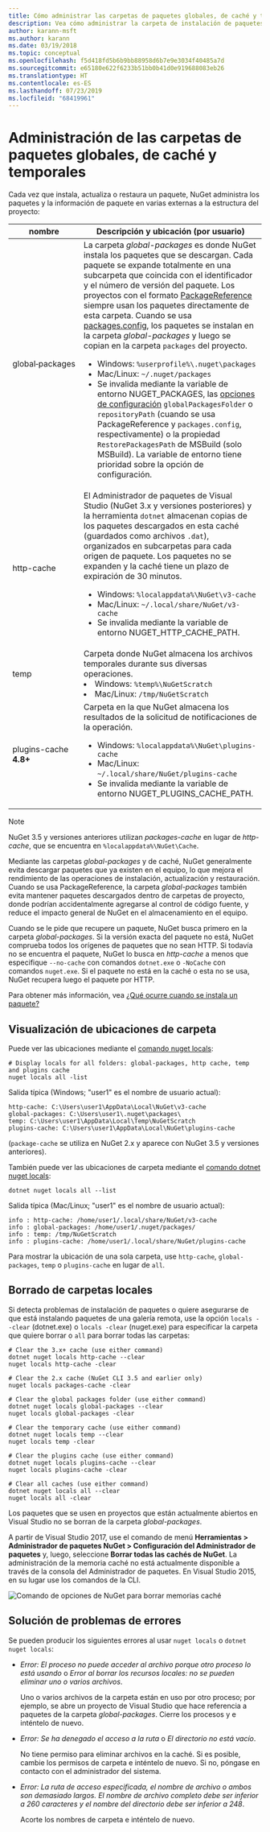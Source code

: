 ```yaml
---
title: Cómo administrar las carpetas de paquetes globales, de caché y temporales en NuGet
description: Vea cómo administrar la carpeta de instalación de paquetes globales, la caché de paquetes y las carpetas temporales que existen en un equipo, que se utilizan al instalar, restaurar y actualizar paquetes.
author: karann-msft
ms.author: karann
ms.date: 03/19/2018
ms.topic: conceptual
ms.openlocfilehash: f5d418fd5b6b9bb88958d6b7e9e3034f40485a7d
ms.sourcegitcommit: e65180e622f6233b51bb0b41d0e919688083eb26
ms.translationtype: HT
ms.contentlocale: es-ES
ms.lasthandoff: 07/23/2019
ms.locfileid: "68419961"
---
```

# <a name="managing-the-global-packages-cache-and-temp-folders"></a>Administración de las carpetas de paquetes globales, de caché y temporales

Cada vez que instala, actualiza o restaura un paquete, NuGet administra los paquetes y la información de paquete en varias externas a la estructura del proyecto:

| nombre | Descripción y ubicación (por usuario)|
| --- | --- |
| global‑packages | La carpeta *global-packages* es donde NuGet instala los paquetes que se descargan. Cada paquete se expande totalmente en una subcarpeta que coincida con el identificador y el número de versión del paquete. Los proyectos con el formato [PackageReference](package-references-in-project-files.md) siempre usan los paquetes directamente de esta carpeta. Cuando se usa [packages.config](../reference/packages-config.md), los paquetes se instalan en la carpeta *global-packages* y luego se copian en la carpeta `packages` del proyecto.<br/><ul><li>Windows: `%userprofile%\.nuget\packages`</li><li>Mac/Linux: `~/.nuget/packages`</li><li>Se invalida mediante la variable de entorno NUGET_PACKAGES, las [opciones de configuración](../reference/nuget-config-file.md#config-section) `globalPackagesFolder` o `repositoryPath` (cuando se usa PackageReference y `packages.config`, respectivamente) o la propiedad `RestorePackagesPath` de MSBuild (solo MSBuild). La variable de entorno tiene prioridad sobre la opción de configuración.</li></ul> |
| http-cache | El Administrador de paquetes de Visual Studio (NuGet 3.x y versiones posteriores) y la herramienta `dotnet` almacenan copias de los paquetes descargados en esta caché (guardados como archivos `.dat`), organizados en subcarpetas para cada origen de paquete. Los paquetes no se expanden y la caché tiene un plazo de expiración de 30 minutos.<br/><ul><li>Windows: `%localappdata%\NuGet\v3-cache`</li><li>Mac/Linux: `~/.local/share/NuGet/v3-cache`</li><li>Se invalida mediante la variable de entorno NUGET_HTTP_CACHE_PATH.</li></ul> |
| temp | Carpeta donde NuGet almacena los archivos temporales durante sus diversas operaciones.<br/><li>Windows: `%temp%\NuGetScratch`</li><li>Mac/Linux: `/tmp/NuGetScratch`</li></ul> |
| plugins-cache **4.8+** | Carpeta en la que NuGet almacena los resultados de la solicitud de notificaciones de la operación.<br/><ul><li>Windows: `%localappdata%\NuGet\plugins-cache`</li><li>Mac/Linux: `~/.local/share/NuGet/plugins-cache`</li><li>Se invalida mediante la variable de entorno NUGET_PLUGINS_CACHE_PATH.</li></ul> |

> [!Note]
> NuGet 3.5 y versiones anteriores utilizan *packages-cache* en lugar de *http-cache*, que se encuentra en `%localappdata%\NuGet\Cache`.

Mediante las carpetas *global-packages* y de caché, NuGet generalmente evita descargar paquetes que ya existen en el equipo, lo que mejora el rendimiento de las operaciones de instalación, actualización y restauración. Cuando se usa PackageReference, la carpeta *global-packages* también evita mantener paquetes descargados dentro de carpetas de proyecto, donde podrían accidentalmente agregarse al control de código fuente, y reduce el impacto general de NuGet en el almacenamiento en el equipo.

Cuando se le pide que recupere un paquete, NuGet busca primero en la carpeta *global-packages*. Si la versión exacta del paquete no está, NuGet comprueba todos los orígenes de paquetes que no sean HTTP. Si todavía no se encuentra el paquete, NuGet lo busca en *http-cache* a menos que especifique `--no-cache` con comandos `dotnet.exe` o `-NoCache` con comandos `nuget.exe`. Si el paquete no está en la caché o esta no se usa, NuGet recupera luego el paquete por HTTP.

Para obtener más información, vea [¿Qué ocurre cuando se instala un paquete?](../concepts/package-installation-process.md)

## <a name="viewing-folder-locations"></a>Visualización de ubicaciones de carpeta

Puede ver las ubicaciones mediante el [comando nuget locals](../reference/cli-reference/cli-ref-locals.md):

```cli
# Display locals for all folders: global-packages, http cache, temp and plugins cache
nuget locals all -list
```

Salida típica (Windows; "user1" es el nombre de usuario actual):

```output
http-cache: C:\Users\user1\AppData\Local\NuGet\v3-cache
global-packages: C:\Users\user1\.nuget\packages\
temp: C:\Users\user1\AppData\Local\Temp\NuGetScratch
plugins-cache: C:\Users\user1\AppData\Local\NuGet\plugins-cache
```

(`package-cache` se utiliza en NuGet 2.x y aparece con NuGet 3.5 y versiones anteriores).

También puede ver las ubicaciones de carpeta mediante el [comando dotnet nuget locals](/dotnet/core/tools/dotnet-nuget-locals):

```cli
dotnet nuget locals all --list
```

Salida típica (Mac/Linux; "user1" es el nombre de usuario actual):

```output
info : http-cache: /home/user1/.local/share/NuGet/v3-cache
info : global-packages: /home/user1/.nuget/packages/
info : temp: /tmp/NuGetScratch
info : plugins-cache: /home/user1/.local/share/NuGet/plugins-cache
```

Para mostrar la ubicación de una sola carpeta, use `http-cache`, `global-packages`, `temp` o `plugins-cache` en lugar de `all`.

## <a name="clearing-local-folders"></a>Borrado de carpetas locales

Si detecta problemas de instalación de paquetes o quiere asegurarse de que está instalando paquetes de una galería remota, use la opción `locals --clear` (dotnet.exe) o `locals -clear` (nuget.exe) para especificar la carpeta que quiere borrar o `all` para borrar todas las carpetas:

```cli
# Clear the 3.x+ cache (use either command)
dotnet nuget locals http-cache --clear
nuget locals http-cache -clear

# Clear the 2.x cache (NuGet CLI 3.5 and earlier only)
nuget locals packages-cache -clear

# Clear the global packages folder (use either command)
dotnet nuget locals global-packages --clear
nuget locals global-packages -clear

# Clear the temporary cache (use either command)
dotnet nuget locals temp --clear
nuget locals temp -clear

# Clear the plugins cache (use either command)
dotnet nuget locals plugins-cache --clear
nuget locals plugins-cache -clear

# Clear all caches (use either command)
dotnet nuget locals all --clear
nuget locals all -clear
```

Los paquetes que se usen en proyectos que están actualmente abiertos en Visual Studio no se borran de la carpeta *global-packages*.

A partir de Visual Studio 2017, use el comando de menú **Herramientas > Administrador de paquetes NuGet > Configuración del Administrador de paquetes** y, luego, seleccione **Borrar todas las cachés de NuGet**. La administración de la memoria caché no está actualmente disponible a través de la consola del Administrador de paquetes. En Visual Studio 2015, en su lugar use los comandos de la CLI.

![Comando de opciones de NuGet para borrar memorias caché](media/options-clear-caches.png)

## <a name="troubleshooting-errors"></a>Solución de problemas de errores

Se pueden producir los siguientes errores al usar `nuget locals` o `dotnet nuget locals`:

- *Error: El proceso no puede acceder al archivo <package> porque otro proceso lo está usando* o *Error al borrar los recursos locales: no se pueden eliminar uno o varios archivos*.

    Uno o varios archivos de la carpeta están en uso por otro proceso; por ejemplo, se abre un proyecto de Visual Studio que hace referencia a paquetes de la carpeta *global-packages*. Cierre los procesos y e inténtelo de nuevo.

- *Error: Se ha denegado el acceso a la ruta <path>* o *El directorio no está vacío*.

    No tiene permiso para eliminar archivos en la caché. Si es posible, cambie los permisos de carpeta e inténtelo de nuevo. Si no, póngase en contacto con el administrador del sistema.

- *Error: La ruta de acceso especificada, el nombre de archivo o ambos son demasiado largos. El nombre de archivo completo debe ser inferior a 260 caracteres y el nombre del directorio debe ser inferior a 248*.

    Acorte los nombres de carpeta e inténtelo de nuevo.
